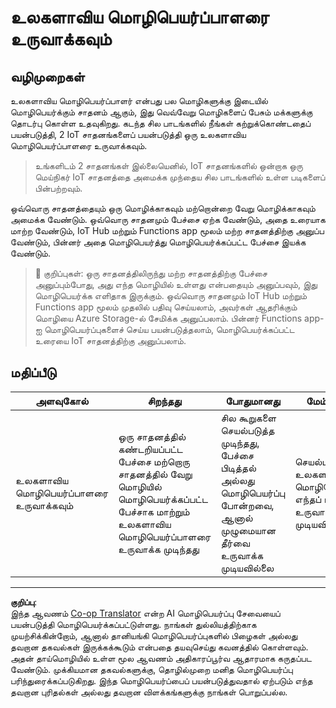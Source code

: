 <!--
CO_OP_TRANSLATOR_METADATA:
{
  "original_hash": "701f4a4466f9309b6e1d863077df0c06",
  "translation_date": "2025-10-11T12:16:35+00:00",
  "source_file": "6-consumer/lessons/4-multiple-language-support/assignment.md",
  "language_code": "ta"
}
-->
# உலகளாவிய மொழிபெயர்ப்பாளரை உருவாக்கவும்

## வழிமுறைகள்

உலகளாவிய மொழிபெயர்ப்பாளர் என்பது பல மொழிகளுக்கு இடையில் மொழிபெயர்க்கும் சாதனம் ஆகும், இது வெவ்வேறு மொழிகளைப் பேசும் மக்களுக்கு தொடர்பு கொள்ள உதவுகிறது. கடந்த சில பாடங்களில் நீங்கள் கற்றுக்கொண்டதைப் பயன்படுத்தி, 2 IoT சாதனங்களைப் பயன்படுத்தி ஒரு உலகளாவிய மொழிபெயர்ப்பாளரை உருவாக்கவும்.

> உங்களிடம் 2 சாதனங்கள் இல்லையெனில், IoT சாதனங்களில் ஒன்றாக ஒரு மெய்நிகர் IoT சாதனத்தை அமைக்க முந்தைய சில பாடங்களில் உள்ள படிகளைப் பின்பற்றவும்.

ஒவ்வொரு சாதனத்தையும் ஒரு மொழிக்காகவும் மற்றொன்றை வேறு மொழிக்காகவும் அமைக்க வேண்டும். ஒவ்வொரு சாதனமும் பேச்சை ஏற்க வேண்டும், அதை உரையாக மாற்ற வேண்டும், IoT Hub மற்றும் Functions app மூலம் மற்ற சாதனத்திற்கு அனுப்ப வேண்டும், பின்னர் அதை மொழிபெயர்த்து மொழிபெயர்க்கப்பட்ட பேச்சை இயக்க வேண்டும்.

> 💁 குறிப்புகள்: ஒரு சாதனத்திலிருந்து மற்ற சாதனத்திற்கு பேச்சை அனுப்பும்போது, அது எந்த மொழியில் உள்ளது என்பதையும் அனுப்பவும், இது மொழிபெயர்க்க எளிதாக இருக்கும். ஒவ்வொரு சாதனமும் IoT Hub மற்றும் Functions app மூலம் முதலில் பதிவு செய்யலாம், அவர்கள் ஆதரிக்கும் மொழியை Azure Storage-ல் சேமிக்க அனுப்பலாம். பின்னர் Functions app-ஐ மொழிபெயர்ப்புகளைச் செய்ய பயன்படுத்தலாம், மொழிபெயர்க்கப்பட்ட உரையை IoT சாதனத்திற்கு அனுப்பலாம்.

## மதிப்பீடு

| அளவுகோல் | சிறந்தது | போதுமானது | மேம்பாடு தேவை |
| -------- | --------- | -------- | ----------------- |
| உலகளாவிய மொழிபெயர்ப்பாளரை உருவாக்கவும் | ஒரு சாதனத்தில் கண்டறியப்பட்ட பேச்சை மற்றொரு சாதனத்தில் வேறு மொழியில் மொழிபெயர்க்கப்பட்ட பேச்சாக மாற்றும் உலகளாவிய மொழிபெயர்ப்பாளரை உருவாக்க முடிந்தது | சில கூறுகளை செயல்படுத்த முடிந்தது, பேச்சை பிடித்தல் அல்லது மொழிபெயர்ப்பு போன்றவை, ஆனால் முழுமையான தீர்வை உருவாக்க முடியவில்லை | செயல்படும் உலகளாவிய மொழிபெயர்ப்பாளரின் எந்தப் பகுதிகளையும் உருவாக்க முடியவில்லை |

---

**குறிப்பு**:  
இந்த ஆவணம் [Co-op Translator](https://github.com/Azure/co-op-translator) என்ற AI மொழிபெயர்ப்பு சேவையைப் பயன்படுத்தி மொழிபெயர்க்கப்பட்டுள்ளது. நாங்கள் துல்லியத்திற்காக முயற்சிக்கின்றோம், ஆனால் தானியங்கி மொழிபெயர்ப்புகளில் பிழைகள் அல்லது தவறான தகவல்கள் இருக்கக்கூடும் என்பதை தயவுசெய்து கவனத்தில் கொள்ளவும். அதன் தாய்மொழியில் உள்ள மூல ஆவணம் அதிகாரப்பூர்வ ஆதாரமாக கருதப்பட வேண்டும். முக்கியமான தகவல்களுக்கு, தொழில்முறை மனித மொழிபெயர்ப்பு பரிந்துரைக்கப்படுகிறது. இந்த மொழிபெயர்ப்பைப் பயன்படுத்துவதால் ஏற்படும் எந்த தவறான புரிதல்கள் அல்லது தவறான விளக்கங்களுக்கு நாங்கள் பொறுப்பல்ல.